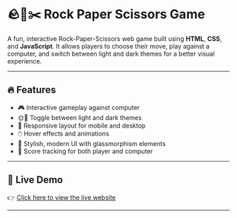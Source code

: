# 🪨📄✂️ Rock Paper Scissors Game

A fun, interactive Rock-Paper-Scissors web game built using **HTML**, **CSS**, and **JavaScript**. It allows players to choose their move, play against a computer, and switch between light and dark themes for a better visual experience.

---

## 🔥 Features

- 🎮 Interactive gameplay against computer
- 🌞🌙 Toggle between light and dark themes
- 📱 Responsive layout for mobile and desktop
- 🖱️ Hover effects and animations
- 🧊 Stylish, modern UI with glassmorphism elements
- 🔢 Score tracking for both player and computer

---

## 🔗 Live Demo

👉 [Click here to view the live website](https://vaishnavi-patekar.github.io/Rock-Paper-Scissors-Game/)

---
